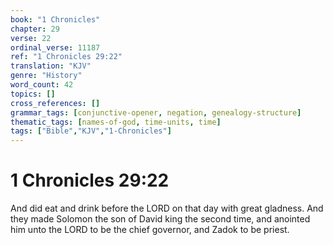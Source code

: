 ```yaml
---
book: "1 Chronicles"
chapter: 29
verse: 22
ordinal_verse: 11187
ref: "1 Chronicles 29:22"
translation: "KJV"
genre: "History"
word_count: 42
topics: []
cross_references: []
grammar_tags: [conjunctive-opener, negation, genealogy-structure]
thematic_tags: [names-of-god, time-units, time]
tags: ["Bible","KJV","1-Chronicles"]
---
```


# 1 Chronicles 29:22

And did eat and drink before the LORD on that day with great gladness. And they made Solomon the son of David king the second time, and anointed him unto the LORD to be the chief governor, and Zadok to be priest.
